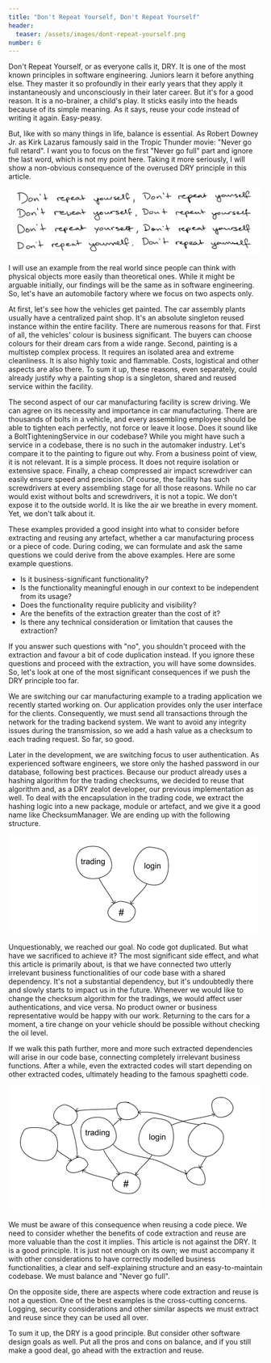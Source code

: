 ```yaml
---
title: "Don't Repeat Yourself, Don't Repeat Yourself"
header:
  teaser: /assets/images/dont-repeat-yourself.png
number: 6
---
```

Don't Repeat Yourself, or as everyone calls it, DRY. It is one of the most known principles in software engineering. Juniors learn it before anything else. They master it so profoundly in their early years that they apply it instantaneously and unconsciously in their later career. But it's for a good reason. It is a no-brainer, a child's play. It sticks easily into the heads because of its simple meaning. As it says, reuse your code instead of writing it again. Easy-peasy.

But, like with so many things in life, balance is essential. As Robert Downey Jr. as Kirk Lazarus famously said in the Tropic Thunder movie: "Never go full retard". I want you to focus on the first "Never go full" part and ignore the last word, which is not my point here. Taking it more seriously, I will show a non-obvious consequence of the overused DRY principle in this article.

![](/assets/images/dont-repeat-yourself.png)

I will use an example from the real world since people can think with physical objects more easily than theoretical ones. While it might be arguable initially, our findings will be the same as in software engineering. So, let's have an automobile factory where we focus on two aspects only.

At first, let's see how the vehicles get painted. The car assembly plants usually have a centralized paint shop. It's an absolute singleton reused instance within the entire facility. There are numerous reasons for that. First of all, the vehicles' colour is business significant. The buyers can choose colours for their dream cars from a wide range. Second, painting is a multistep complex process. It requires an isolated area and extreme cleanliness. It is also highly toxic and flammable. Costs, logistical and other aspects are also there. To sum it up, these reasons, even separately, could already justify why a painting shop is a singleton, shared and reused service within the facility.

The second aspect of our car manufacturing facility is screw driving. We can agree on its necessity and importance in car manufacturing. There are thousands of bolts in a vehicle, and every assembling employee should be able to tighten each perfectly, not force or leave it loose. Does it sound like a BoltTighteningService in our codebase? While you might have such a service in a codebase, there is no such in the automaker industry. Let's compare it to the painting to figure out why. From a business point of view, it is not relevant. It is a simple process. It does not require isolation or extensive space. Finally, a cheap compressed air impact screwdriver can easily ensure speed and precision. Of course, the facility has such screwdrivers at every assembling stage for all those reasons. While no car would exist without bolts and screwdrivers, it is not a topic. We don't expose it to the outside world. It is like the air we breathe in every moment. Yet, we don't talk about it.

These examples provided a good insight into what to consider before extracting and reusing any artefact, whether a car manufacturing process or a piece of code. During coding, we can formulate and ask the same questions we could derive from the above examples. Here are some example questions.
- Is it business-significant functionality?
- Is the functionality meaningful enough in our context to be independent from its usage?
- Does the functionality require publicity and visibility?
- Are the benefits of the extraction greater than the cost of it?
- Is there any technical consideration or limitation that causes the extraction?

If you answer such questions with "no", you shouldn't proceed with the extraction and favour a bit of code duplication instead. If you ignore these questions and proceed with the extraction, you will have some downsides. So, let's look at one of the most significant consequences if we push the DRY principle too far.

We are switching our car manufacturing example to a trading application we recently started working on. Our application provides only the user interface for the clients. Consequently, we must send all transactions through the network for the trading backend system. We want to avoid any integrity issues during the transmission, so we add a hash value as a checksum to each trading request. So far, so good.

Later in the development, we are switching focus to user authentication. As experienced software engineers, we store only the hashed password in our database, following best practices. Because our product already uses a hashing algorithm for the trading checksums, we decided to reuse that algorithm and, as a DRY zealot developer, our previous implementation as well. To deal with the encapsulation in the trading code, we extract the hashing logic into a new package, module or artefact, and we give it a good name like ChecksumManager. We are ending up with the following structure.

![](/assets/images/dont-repeat-yourself-extract1.png)

Unquestionably, we reached our goal. No code got duplicated. But what have we sacrificed to achieve it? The most significant side effect, and what this article is primarily about, is that we have connected two utterly irrelevant business functionalities of our code base with a shared dependency. It's not a substantial dependency, but it's undoubtedly there and slowly starts to impact us in the future. Whenever we would like to change the checksum algorithm for the tradings, we would affect user authentications, and vice versa. No product owner or business representative would be happy with our work. Returning to the cars for a moment, a tire change on your vehicle should be possible without checking the oil level.

If we walk this path further, more and more such extracted dependencies will arise in our code base, connecting completely irrelevant business functions. After a while, even the extracted codes will start depending on other extracted codes, ultimately heading to the famous spaghetti code.

![](/assets/images/dont-repeat-yourself-extract2.png)

We must be aware of this consequence when reusing a code piece. We need to consider whether the benefits of code extraction and reuse are more valuable than the cost it implies. This article is not against the DRY. It is a good principle. It is just not enough on its own; we must accompany it with other considerations to have correctly modelled business functionalities, a clear and self-explaining structure and an easy-to-maintain codebase. We must balance and "Never go full".

On the opposite side, there are aspects where code extraction and reuse is not a question. One of the best examples is the cross-cutting concerns. Logging, security considerations and other similar aspects we must extract and reuse since they can be used all over. 

To sum it up, the DRY is a good principle. But consider other software design goals as well. Put all the pros and cons on balance, and if you still make a good deal, go ahead with the extraction and reuse.
